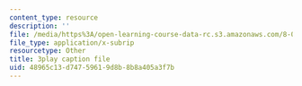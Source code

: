 ```yaml
---
content_type: resource
description: ''
file: /media/https%3A/open-learning-course-data-rc.s3.amazonaws.com/8-04-quantum-physics-i-spring-2013/48965c13d74759619d8b8b8a405a3f7b_lZ3bPUKo5zc.vtt
file_type: application/x-subrip
resourcetype: Other
title: 3play caption file
uid: 48965c13-d747-5961-9d8b-8b8a405a3f7b
---
```

